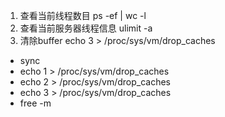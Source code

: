 1. 查看当前线程数目 ps -ef | wc -l
2. 查看当前服务器线程信息 ulimit -a
3. 清除buffer echo 3 > /proc/sys/vm/drop_caches 

- sync
- echo 1 > /proc/sys/vm/drop_caches
- echo 2 > /proc/sys/vm/drop_caches
- echo 3 > /proc/sys/vm/drop_caches
- free -m